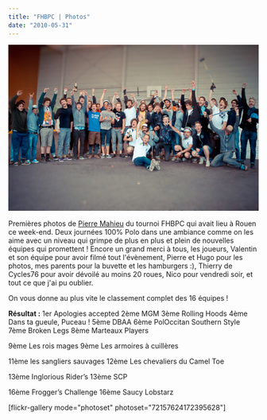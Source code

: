 ```yaml
---
title: "FHBPC | Photos"
date: "2010-05-31"
---
```


![](images/4655491137_da0b134675_b.jpg "FHBPC")

Premières photos de [Pierre Mahieu](http://www.flickr.com/photos/mahpie/sets/72157624172395628/) du tournoi FHBPC qui avait lieu à Rouen ce week-end. Deux journées 100% Polo dans une ambiance comme on les aime avec un niveau qui grimpe de plus en plus et plein de nouvelles équipes qui promettent ! Encore un grand merci à tous, les joueurs, Valentin et son équipe pour avoir filmé tout l'évènement, Pierre et Hugo pour les photos, mes parents pour la buvette et les hamburgers :), Thierry de Cycles76 pour avoir dévoilé au moins 20 roues, Nico pour vendredi soir, et tout ce que j'ai pu oublier.

On vous donne au plus vite le classement complet des 16 équipes !

**Résultat :** 1er Apologies accepted 2ème MGM 3ème Rolling Hoods 4ème Dans ta gueule, Puceau ! 5ème DBAA 6ème PolOccitan Southern Style 7ème Broken Legs 8ème Marteaux Players

9ème Les rois mages 9ème Les armoires à cuillères

11ème les sangliers sauvages 12ème Les chevaliers du Camel Toe

13ème Inglorious Rider’s 13ème SCP

16ème Frogger’s Challenge 16ème Saucy Lobstarz

\[flickr-gallery mode="photoset" photoset="72157624172395628"\]
